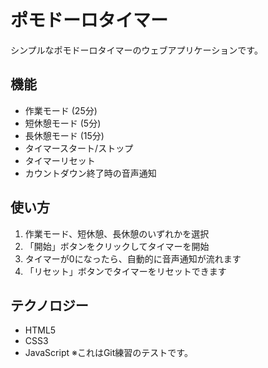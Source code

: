 # ポモドーロタイマー

シンプルなポモドーロタイマーのウェブアプリケーションです。

## 機能

- 作業モード (25分)
- 短休憩モード (5分)
- 長休憩モード (15分)
- タイマースタート/ストップ
- タイマーリセット
- カウントダウン終了時の音声通知

## 使い方

1. 作業モード、短休憩、長休憩のいずれかを選択
2. 「開始」ボタンをクリックしてタイマーを開始
3. タイマーが0になったら、自動的に音声通知が流れます
4. 「リセット」ボタンでタイマーをリセットできます

## テクノロジー

- HTML5
- CSS3
- JavaScript
※これはGit練習のテストです。
